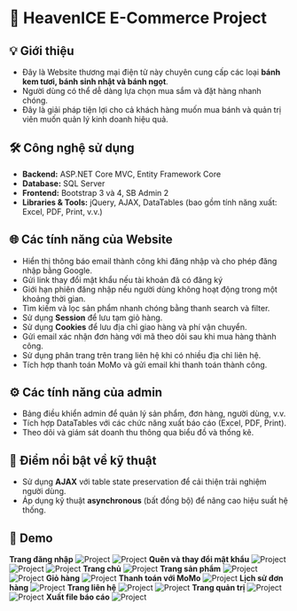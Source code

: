 ﻿# 🎂 HeavenICE E-Commerce Project

## 💡 Giới thiệu
- Đây là Website thương mại điện tử này chuyên cung cấp các loại **bánh kem tươi, bánh sinh nhật và bánh ngọt**.  
- Người dùng có thể dễ dàng lựa chọn mua sắm và đặt hàng nhanh chóng.
- Đây là giải pháp tiện lợi cho cả khách hàng muốn mua bánh và quản trị viên muốn quản lý kinh doanh hiệu quả.

## 🛠️ Công nghệ sử dụng
- **Backend:** ASP.NET Core MVC, Entity Framework Core  
- **Database:** SQL Server  
- **Frontend:** Bootstrap 3 và 4, SB Admin 2
- **Libraries & Tools:** jQuery, AJAX, DataTables (bao gồm tính năng xuất: Excel, PDF, Print, v.v.)

## 🌐 Các tính năng của Website
- Hiển thị thông báo email thành công khi đăng nhập và cho phép đăng nhập bằng Google.
- Gửi link thay đổi mật khẩu nếu tài khoản đã có đăng ký
- Giới hạn phiên đăng nhập nếu người dùng không hoạt động trong một khoảng thời gian.  
- Tìm kiếm và lọc sản phẩm nhanh chóng bằng thanh search và filter.  
- Sử dụng **Session** để lưu tạm giỏ hàng.  
- Sử dụng **Cookies** để lưu địa chỉ giao hàng và phí vận chuyển.  
- Gửi email xác nhận đơn hàng với mã theo dõi sau khi mua hàng thành công.  
- Sử dụng phân trang trên trang liên hệ khi có nhiều địa chỉ liên hệ.  
- Tích hợp thanh toán MoMo và gửi email khi thanh toán thành công.  

## ⚙️ Các tính năng của admin
- Bảng điều khiển admin để quản lý sản phẩm, đơn hàng, người dùng, v.v.  
- Tích hợp DataTables với các chức năng xuất báo cáo (Excel, PDF, Print).  
- Theo dõi và giám sát doanh thu thông qua biểu đồ và thống kê.  

## 🚀 Điểm nổi bật về kỹ thuật
- Sử dụng **AJAX** với table state preservation để cải thiện trải nghiệm người dùng.  
- Áp dụng kỹ thuật **asynchronous** (bất đồng bộ) để nâng cao hiệu suất hệ thống.  

## 📸 Demo
__Trang đăng nhập__
![Project](Shopping_ver1/wwwroot/media/readme/loginpng.png)
![Project](Shopping_ver1/wwwroot/media/readme/loginWithGoogle.png)
__Quên và thay đổi mật khẩu__
![Project](Shopping_ver1/wwwroot/media/readme/forgetPass.png)
![Project](Shopping_ver1/wwwroot/media/readme/EmailLinkNewPass.png)
![Project](Shopping_ver1/wwwroot/media/readme/newPass.png)
__Trang chủ__
![Project](Shopping_ver1/wwwroot/media/readme/home.png)
__Trang sản phẩm__
![Project](Shopping_ver1/wwwroot/media/readme/products.png)
![Project](Shopping_ver1/wwwroot/media/readme/productDetail.png)
__Giỏ hàng__
![Project](Shopping_ver1/wwwroot/media/readme/cart.png)
__Thanh toán với MoMo__
![Project](Shopping_ver1/wwwroot/media/readme/payWithMoMo.png)
__Lịch sử đơn hàng__
![Project](Shopping_ver1/wwwroot/media/readme/historyOrder.png)
__Trang liên hệ__
![Project](Shopping_ver1/wwwroot/media/readme/contact.png)
![Project](Shopping_ver1/wwwroot/media/readme/contactPaging.png)
__Trang quản trị__
![Project](Shopping_ver1/wwwroot/media/readme/adminDashboard.png)
![Project](Shopping_ver1/wwwroot/media/readme/orderDetail.png)
__Xuất file báo cáo__
![Project](Shopping_ver1/wwwroot/media/readme/exportFile.png)
